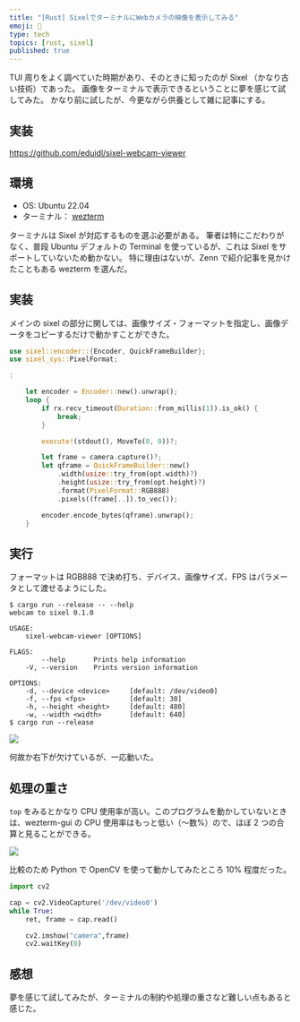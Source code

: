 ```yaml
---
title: "[Rust] SixelでターミナルにWebカメラの映像を表示してみる"
emoji: 📸
type: tech
topics: [rust, sixel]
published: true
---
```


TUI 周りをよく調べていた時期があり、そのときに知ったのが Sixel （かなり古い技術）であった。
画像をターミナルで表示できるということに夢を感じて試してみた。
かなり前に試したが、今更ながら供養として雑に記事にする。

## 実装

https://github.com/eduidl/sixel-webcam-viewer

## 環境

- OS: Ubuntu 22.04
- ターミナル： [wezterm](https://wezfurlong.org/wezterm/)

ターミナルは Sixel が対応するものを選ぶ必要がある。
筆者は特にこだわりがなく、普段 Ubuntu デフォルトの Terminal を使っているが、これは Sixel をサポートしていないため動かない。
特に理由はないが、Zenn で紹介記事を見かけたこともある wezterm を選んだ。

## 実装

メインの sixel の部分に関しては、画像サイズ・フォーマットを指定し、画像データをコピーするだけで動かすことができた。

```rust
use sixel::encoder::{Encoder, QuickFrameBuilder};
use sixel_sys::PixelFormat;

:

    let encoder = Encoder::new().unwrap();
    loop {
        if rx.recv_timeout(Duration::from_millis(1)).is_ok() {
            break;
        }

        execute!(stdout(), MoveTo(0, 0))?;

        let frame = camera.capture()?;
        let qframe = QuickFrameBuilder::new()
            .width(usize::try_from(opt.width)?)
            .height(usize::try_from(opt.height)?)
            .format(PixelFormat::RGB888)
            .pixels((frame[..]).to_vec());

        encoder.encode_bytes(qframe).unwrap();
    }
```

## 実行

フォーマットは RGB888 で決め打ち、デバイス、画像サイズ、FPS はパラメータとして渡せるようにした。

```
$ cargo run --release -- --help
webcam to sixel 0.1.0

USAGE:
    sixel-webcam-viewer [OPTIONS]

FLAGS:
        --help       Prints help information
    -V, --version    Prints version information

OPTIONS:
    -d, --device <device>     [default: /dev/video0]
    -f, --fps <fps>           [default: 30]
    -h, --height <height>     [default: 480]
    -w, --width <width>       [default: 640]
$ cargo run --release
```

![](https://storage.googleapis.com/zenn-user-upload/32ecf1118578-20230211.png)

何故か右下が欠けているが、一応動いた。

## 処理の重さ

`top` をみるとかなり CPU 使用率が高い。このプログラムを動かしていないときは、wezterm-gui の CPU 使用率はもっと低い（〜数%）ので、ほぼ 2 つの合算と見ることができる。

![](https://storage.googleapis.com/zenn-user-upload/47a75d19eaba-20230211.png)

比較のため Python で OpenCV を使って動かしてみたところ 10% 程度だった。

```python
import cv2

cap = cv2.VideoCapture('/dev/video0')
while True:
    ret, frame = cap.read()

    cv2.imshow("camera",frame)
    cv2.waitKey(0)
```

## 感想

夢を感じて試してみたが、ターミナルの制約や処理の重さなど難しい点もあると感じた。
